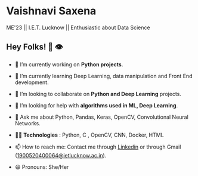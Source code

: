 # Vaishnavi Saxena
ME'23 || I.E.T. Lucknow || Enthusiastic about Data Science

## Hey Folks! 👋 :eye:

- 🔭 I’m currently working on **Python projects**.

- 🌱 I’m currently learning Deep Learning, data manipulation and Front End development.

- 👯 I’m looking to collaborate on **Python and Deep Learning** projects.

- 🤔 I’m looking for help with **algorithms used in ML, Deep Learning**.

- 💬 Ask me about Python, Pandas, Keras, OpenCV, Convolutional Neural Networks.

- 👩‍💻 **Technologies** : Python, C , OpenCV, CNN, Docker, HTML

- 📫 How to reach me: Contact me through [Linkedin](https://www.linkedin.com/in/vaishnavi-saxena-15122001/) or through Gmail (1900520400064@ietlucknow.ac.in).

- 😄 Pronouns: She/Her


